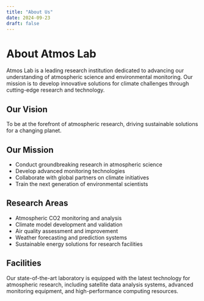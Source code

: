 ```yaml
---
title: "About Us"
date: 2024-09-23
draft: false
---
```


# About Atmos Lab

Atmos Lab is a leading research institution dedicated to advancing our understanding of atmospheric science and environmental monitoring. Our mission is to develop innovative solutions for climate challenges through cutting-edge research and technology.

## Our Vision

To be at the forefront of atmospheric research, driving sustainable solutions for a changing planet.

## Our Mission

- Conduct groundbreaking research in atmospheric science
- Develop advanced monitoring technologies
- Collaborate with global partners on climate initiatives
- Train the next generation of environmental scientists

## Research Areas

- Atmospheric CO2 monitoring and analysis
- Climate model development and validation
- Air quality assessment and improvement
- Weather forecasting and prediction systems
- Sustainable energy solutions for research facilities

## Facilities

Our state-of-the-art laboratory is equipped with the latest technology for atmospheric research, including satellite data analysis systems, advanced monitoring equipment, and high-performance computing resources.
